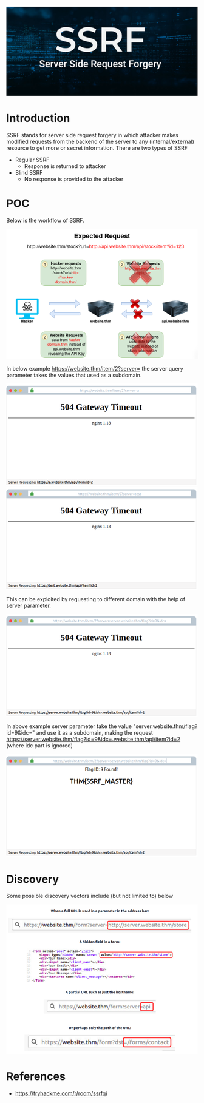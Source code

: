 
![](Pasted%20image%2020241112023907.png)

# Introduction

SSRF stands for server side request forgery in which attacker makes modified requests from the backend of the server to  any (internal/external) resource to get more or secret information. There are two types of SSRF

- Regular SSRF
	- Response is returned to attacker
- Blind SSRF
	- No response is provided to the attacker

# POC

Below is the workflow of SSRF.

![](Pasted%20image%2020241112025440.png)

In below example <https://website.thm/item/2?server=> the server query parameter takes the values that used as a subdomain.

![](Pasted%20image%2020241112030409.png)
![](Pasted%20image%2020241112030514.png)

This can be exploited by requesting to different domain with the help of server parameter.

![](Pasted%20image%2020241112030750.png)

In above example server parameter take the value "server.website.thm/flag?id=9&idc=" and use it as a subdomain, making the request <https://server.website.thm/flag?id=9&idc=.website.thm/api/item?id=2>  (where idc part is ignored)

![](Pasted%20image%2020241112031057.png)

# Discovery

Some possible discovery vectors include (but not limited to) below

![](Pasted%20image%2020241112031707.png)

# References 

- <https://tryhackme.com/r/room/ssrfqi>

